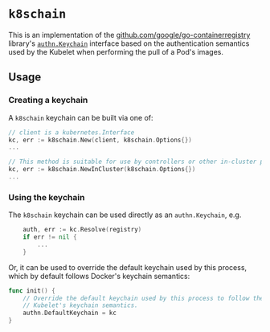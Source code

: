 # `k8schain`

This is an implementation of the [github.com/google/go-containerregistry](
https://github.com/google/go-containerregistry) library's [`authn.Keychain`](
https://godoc.org/github.com/google/go-containerregistry/authn#Keychain)
interface based on the authentication semantics used by the Kubelet when
performing the pull of a Pod's images.

## Usage

### Creating a keychain

A `k8schain` keychain can be built via one of:

```go
// client is a kubernetes.Interface
kc, err := k8schain.New(client, k8schain.Options{})
...

// This method is suitable for use by controllers or other in-cluster processes.
kc, err := k8schain.NewInCluster(k8schain.Options{})
...
```

### Using the keychain

The `k8schain` keychain can be used directly as an `authn.Keychain`, e.g.

```go
	auth, err := kc.Resolve(registry)
	if err != nil {
		...
	}
```

Or, it can be used to override the default keychain used by this process,
which by default follows Docker's keychain semantics:

```go
func init() {
	// Override the default keychain used by this process to follow the
	// Kubelet's keychain semantics.
	authn.DefaultKeychain = kc
}
```
